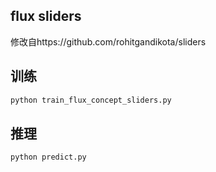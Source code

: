 ## flux sliders

修改自https://github.com/rohitgandikota/sliders

## 训练

```bash
python train_flux_concept_sliders.py
```

## 推理

```bash
python predict.py
```
